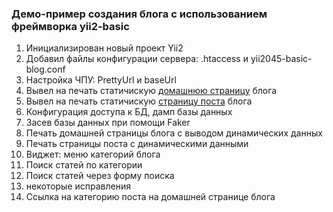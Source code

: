 ### Демо-пример создания блога с использованием фреймворка yii2-basic

1.  Инициализирован новый проект Yii2
2.  Добавил файлы конфигурации сервера: .htaccess и yii2045-basic-blog.conf
3.  Настройка ЧПУ: PrettyUrl и baseUrl
4.  Вывел на печать статичискую [домашнюю страницу](https://github.com/StartBootstrap/startbootstrap-blog-home/tree/6a4b1ba868746f46a8731d5db28adc1354756926) блога
5.  Вывел на печать статичискую [страницу поста](https://github.com/StartBootstrap/startbootstrap-blog-post/tree/fb72b8094a1ce45bbc5a92d20ef7d70a942d3bb5) блога
6.  Конфигурация доступа к БД, дамп базы данных
7.  Засев базы данных при помощи Faker
8.  Печать домашней страницы блога с выводом динамических данных
9.  Печать страницы поста с динамическими данными
10. Виджет: меню категорий блога
11. Поиск статей по категории
12. Поиск статей через форму поиска
13. некоторые исправления
14. Ссылка на категорию поста на домашней странице блога
